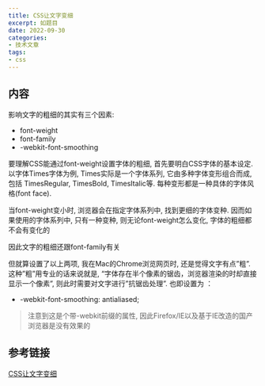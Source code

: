 ```yaml
---
title: CSS让文字变细
excerpt: 如题目
date: 2022-09-30
categories:
- 技术文章
tags:
- css
---
```


## 内容
影响文字的粗细的其实有三个因素:
- font-weight
- font-family
- -webkit-font-smoothing

要理解CSS能通过font-weight设置字体的粗细, 首先要明白CSS字体的基本设定. 以字体Times字体为例, Times实际是一个字体系列, 它由多种字体变形组合而成, 包括 TimesRegular, TimesBold, TimesItalic等. 每种变形都是一种具体的字体风格(font face).

当font-weight变小时, 浏览器会在指定字体系列中, 找到更细的字体变种. 因而如果使用的字体系列中, 只有一种变种, 则无论font-weight怎么变化, 字体的粗细都不会有变化的

因此文字的粗细还跟font-family有关

但就算设置了以上两项, 我在Mac的Chrome浏览网页时, 还是觉得文字有点”粗”. 这种”粗”用专业的话来说就是, “字体存在半个像素的锯齿，浏览器渲染的时却直接显示一个像素”, 则此时需要对文字进行”抗锯齿处理”. 也即设置为	：
- -webkit-font-smoothing: antialiased;

> 注意到这是个带-webkit前缀的属性, 因此Firefox/IE以及基于IE改造的国产浏览器是没有效果的

## 参考链接
[CSS让文字变细](http://levy.work/2016-09-30-css-make-font-weight-lighter/)
